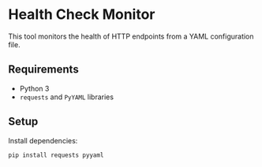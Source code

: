 # Health Check Monitor

This tool monitors the health of HTTP endpoints from a YAML configuration file.

## Requirements

- Python 3
- `requests` and `PyYAML` libraries

## Setup

Install dependencies:
```bash
pip install requests pyyaml

